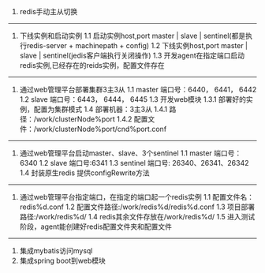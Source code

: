1. redis手动主从切换
------------------------------------------------
1. 下线实例和启动实例
    1.1 启动实例host,port master | slave | sentinel(都是执行redis-server + machinepath + config)
    1.2 下线实例host,port master | slave | sentinel(jedis客户端执行关闭操作)
    1.3 开发agent在指定端口启动redis实例,已经存在的reids实例，配置文件存在
------------------------------------------------
1. 通过web管理平台部署集群3主3从
    1.1 master 端口号：6440， 6441， 6442
    1.2 slave 端口号：6443， 6444， 6445
    1.3 开发web模块
        1.3.1 部署好的实例，配置为集群模式
    1.4 部署机器：3主3从
        1.4.1 路径：/work/clusterNode%port
        1.4.2 配置文件：/work/clusterNode%port/cnd%port.conf
------------------------------------------------
1. 通过web管理平台启动master、slave、3个sentinel
    1.1 master 端口号：6340
    1.2 slave 端口号:6341
    1.3 sentinel 端口号: 26340、26341、26342
    1.4 封装原生redis 提供configRewrite方法
------------------------------------------------
1. 通过web管理平台指定端口，在指定的端口起一个redis实例
    1.1 配置文件名：redis%d.conf
    1.2 配置文件路径:/work/redis%d/redis%d.conf
    1.3 项目部署路径:/work/redis%d/
    1.4 redis其余文件存放在/work/redis%d/
    1.5 进入测试阶段，agent能创建好redis配置文件夹和配置文件
------------------------------------------------
1. 集成mybatis访问mysql
2. 集成spring boot到web模块